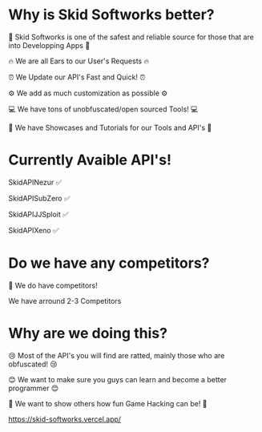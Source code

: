 # Why is Skid Softworks better?

🚀 Skid Softworks is one of the safest and reliable source for those that are into Developping Apps 🚀

🔥 We are all Ears to our User's Requests 🔥

⏰ We Update our API's Fast and Quick! ⏰

⚙ We add as much customization as possible ⚙

💻 We have tons of unobfuscated/open sourced Tools! 💻

🎥 We have Showcases and Tutorials for our Tools and API's 🎥

# Currently Avaible API's!
SkidAPINezur ✅

SkidAPISubZero ✅

SkidAPIJJSploit ✅

SkidAPIXeno ✅

# Do we have any competitors?
🤔 We do have competitors!

We have arround 2-3 Competitors

# Why are we doing this?
😢 Most of the API's you will find are ratted, mainly those who are obfuscated! 😢

😊 We want to make sure you guys can learn and become a better programmer 😊

🔧 We want to show others how fun Game Hacking can be! 🔧

https://skid-softworks.vercel.app/
